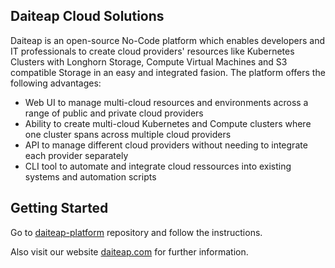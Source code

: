 ## Daiteap Cloud Solutions

Daiteap is an open-source No-Code platform which enables developers and IT professionals to create cloud providers' resources like Kubernetes Clusters with Longhorn Storage, Compute Virtual Machines and S3 compatible Storage in an easy and integrated fasion. The platform offers the following advantages:

- Web UI to manage multi-cloud resources and environments across a range of public and private cloud providers
- Ability to create multi-cloud Kubernetes and Compute clusters where one cluster spans across multiple cloud providers
- API to manage different cloud providers without needing to integrate each provider separately
- CLI tool to automate and integrate cloud ressources into existing systems and automation scripts


## Getting Started ##

Go to [daiteap-platform](https://github.com/Daiteap/daiteap-platform) repository and follow the instructions. 

Also visit our website [daiteap.com](https://www.daiteap.com/) for further information.
